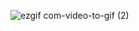 
![ezgif com-video-to-gif (2)](https://github.com/jeggino/amsterdam_wookingplaan/assets/76209116/708841dd-18f1-4e67-9f9a-846de0e85b85)

